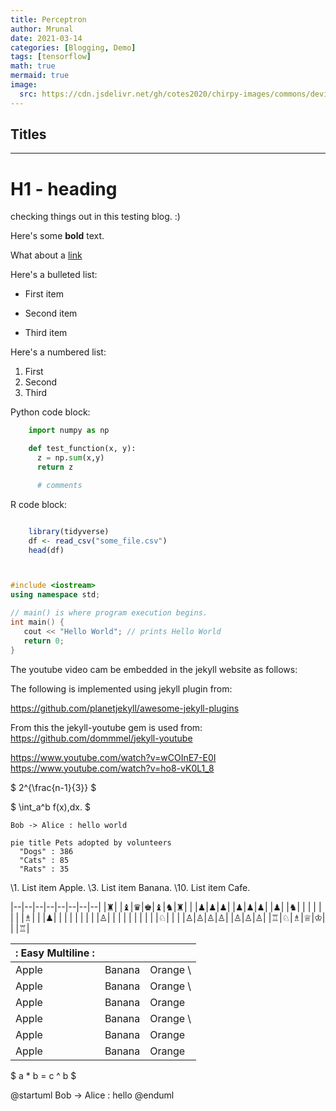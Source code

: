 ```yaml
---
title: Perceptron
author: Mrunal
date: 2021-03-14 
categories: [Blogging, Demo]
tags: [tensorflow]
math: true
mermaid: true
image:
  src: https://cdn.jsdelivr.net/gh/cotes2020/chirpy-images/commons/devices-mockup.png
---
```


## Titles
---
# H1 - heading

checking things out in this testing blog. :)

Here's some **bold** text.

What about a [link](https://github.com/dataoptimal)



Here's a bulleted list:
* First item
+ Second item
- Third item

Here's a numbered list:
1. First
2. Second
3. Third

Python code block:
```python
    import numpy as np

    def test_function(x, y):
      z = np.sum(x,y)
      return z

      # comments
```

R code block:
```r

    library(tidyverse)
    df <- read_csv("some_file.csv")
    head(df)



```

```c++

#include <iostream>
using namespace std;

// main() is where program execution begins.
int main() {
   cout << "Hello World"; // prints Hello World
   return 0;
}

```


The youtube video cam be embedded in the jekyll website as follows:



The following is implemented using jekyll plugin from:

https://github.com/planetjekyll/awesome-jekyll-plugins


From this the jekyll-youtube gem is used from:
https://github.com/dommmel/jekyll-youtube



https://www.youtube.com/watch?v=wCOInE7-E0I
https://www.youtube.com/watch?v=ho8-vK0L1_8



$ 2^{\frac{n-1}{3}} $


$ \int\_a^b f(x)\,dx. $

```plantuml!
Bob -> Alice : hello world
```

```mermaid!
pie title Pets adopted by volunteers
  "Dogs" : 386
  "Cats" : 85
  "Rats" : 35
```

\1. List item Apple.
\3. List item Banana.
\10. List item Cafe.

|--|--|--|--|--|--|--|--|
|♜| |♝|♛|♚|♝|♞|♜|
| |♟|♟|♟| |♟|♟|♟|
|♟| |♞| | | | | |
| |♗| | |♟| | | |
| | | | |♙| | | |
| | | | | |♘| | |
|♙|♙|♙|♙| |♙|♙|♙|
|♖|♘|♗|♕|♔| | |♖|




| :    Easy Multiline   : |||
| :----- | :----- | :------ |
| Apple  | Banana | Orange  \
| Apple  | Banana | Orange  \
| Apple  | Banana | Orange
| Apple  | Banana | Orange  \
| Apple  | Banana | Orange  |
| Apple  | Banana | Orange  |


$ a * b = c ^ b $

@startuml
Bob -> Alice : hello
@enduml